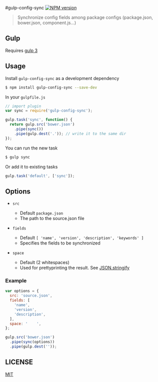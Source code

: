 #gulp-config-sync
[![NPM version](https://badge.fury.io/js/gulp-config-sync.svg)](http://badge.fury.io/js/gulp-config-sync)

> Synchronize config fields among package configs (package.json, bower.json, component.js...)

## Gulp

Requires [gulp 3](http://gulpjs.com/)


## Usage

Install `gulp-config-sync` as a development dependency

```sh
$ npm install gulp-config-sync --save-dev
```

In your `gulpfile.js`

```javascript
// import plugin
var sync = require('gulp-config-sync');

gulp.task('sync', function() {
  return gulp.src('bower.json')
    .pipe(sync())
    .pipe(gulp.dest('.')); // write it to the same dir
});
```

You can run the new task
```sh
$ gulp sync
```

Or add it to existing tasks

```javascript
gulp.task('default', ['sync']);
```

## Options

- `src`
  - Default `package.json`
  - The path to the source.json file

- `fields`
  - Default `[
    'name',
    'version',
    'description',
    'keywords'
  ]`
  - Specifies the fields to be synchronized

- `space`
  - Default (2 whitespaces)
  - Used for prettyprinting the result. See [JSON.stringify](https://developer.mozilla.org/en-US/docs/Web/JavaScript/Reference/Global_Objects/JSON/stringify)

### Example

```javascript
var options = {
  src: 'source.json',
  fields: [
    'name',
    'version',
    'description',
  ],
  space: '    ',
};

gulp.src('bower.json')
  .pipe(sync(options))
  .pipe(gulp.dest(''));
```

## LICENSE
[MIT](LICENSE)
